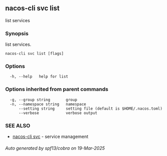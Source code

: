 ## nacos-cli svc list

list services

### Synopsis

list services.

```
nacos-cli svc list [flags]
```

### Options

```
  -h, --help   help for list
```

### Options inherited from parent commands

```
  -g, --group string       group
  -n, --namespace string   namespace
      --setting string     setting file (default is $HOME/.nacos.toml)
      --verbose            verbose output
```

### SEE ALSO

* [nacos-cli svc](nacos-cli_svc.md)	 - service management

###### Auto generated by spf13/cobra on 19-Mar-2025
